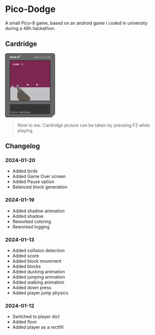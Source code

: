 # Pico-Dodge
A small Pico-8 game, based on an android game I coded in university during a 48h hackathon.

## Cardridge 
![Pico-Dodge](pico-dodge.p8.png)
> Note to me: Cardridge picture can be taken by pressing F2 while playing
## Changelog

### 2024-01-20
- Added birds
- Added Game Over screen
- Added Pause option
- Balanced block generation

### 2024-01-19
- Added shadow animation
- Added shadow
- Reworked coloring
- Reworked logging

### 2024-01-13
- Added collision detection
- Added score
- Added block movement
- Added blocks
- Added ducking animation
- Added jumping animation
- Added walking animation
- Added down press
- Added player jump physics

### 2024-01-12
- Switched to player dict
- Added floor
- Added player as a rectfill